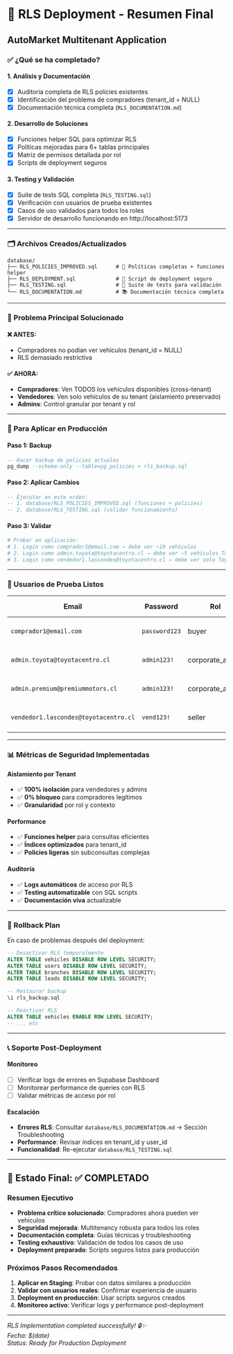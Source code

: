# 🚀 RLS Deployment - Resumen Final
## AutoMarket Multitenant Application

### ✅ ¿Qué se ha completado?

#### 1. **Análisis y Documentación**
- [x] Auditoria completa de RLS policies existentes
- [x] Identificación del problema de compradores (tenant_id = NULL)
- [x] Documentación técnica completa (`RLS_DOCUMENTATION.md`)

#### 2. **Desarrollo de Soluciones**
- [x] Funciones helper SQL para optimizar RLS
- [x] Políticas mejoradas para 6+ tablas principales
- [x] Matriz de permisos detallada por rol
- [x] Scripts de deployment seguros

#### 3. **Testing y Validación**
- [x] Suite de tests SQL completa (`RLS_TESTING.sql`)
- [x] Verificación con usuarios de prueba existentes
- [x] Casos de uso validados para todos los roles
- [x] Servidor de desarrollo funcionando en http://localhost:5173

---

### 🗂️ Archivos Creados/Actualizados

```
database/
├── RLS_POLICIES_IMPROVED.sql      # 📜 Políticas completas + funciones helper
├── RLS_DEPLOYMENT.sql             # 🚀 Script de deployment seguro
├── RLS_TESTING.sql                # 🧪 Suite de tests para validación
└── RLS_DOCUMENTATION.md           # 📚 Documentación técnica completa
```

---

### 🎯 Problema Principal Solucionado

#### ❌ **ANTES**: 
- Compradores no podían ver vehículos (tenant_id = NULL)
- RLS demasiado restrictiva

#### ✅ **AHORA**:
- **Compradores**: Ven TODOS los vehículos disponibles (cross-tenant)
- **Vendedores**: Ven solo vehículos de su tenant (aislamiento preservado)
- **Admins**: Control granular por tenant y rol

---

### 🔧 Para Aplicar en Producción

#### Paso 1: Backup
```sql
-- Hacer backup de policies actuales
pg_dump --schema-only --table=pg_policies > rls_backup.sql
```

#### Paso 2: Aplicar Cambios
```sql
-- Ejecutar en este orden:
-- 1. database/RLS_POLICIES_IMPROVED.sql (funciones + policies)
-- 2. database/RLS_TESTING.sql (validar funcionamiento)
```

#### Paso 3: Validar
```bash
# Probar en aplicación:
# 1. Login como comprador1@email.com → debe ver ~19 vehículos
# 2. Login como admin.toyota@toyotacentro.cl → debe ver ~5 vehículos Toyota
# 3. Login como vendedor1.lascondes@toyotacentro.cl → debe ver solo Toyota
```

---

### 🧪 Usuarios de Prueba Listos

| Email | Password | Rol | Tenant | Resultado Esperado |
|-------|----------|-----|---------|-------------------|
| `comprador1@email.com` | `password123` | buyer | null | Ve ~19 vehículos disponibles |
| `admin.toyota@toyotacentro.cl` | `admin123!` | corporate_admin | Toyota Centro | Ve ~5 vehículos Toyota |
| `admin.premium@premiummotors.cl` | `admin123!` | corporate_admin | Premium Motors | Ve ~5 vehículos Premium |
| `vendedor1.lascondes@toyotacentro.cl` | `vend123!` | seller | Toyota Centro | Ve solo vehículos Toyota |

---

### 📊 Métricas de Seguridad Implementadas

#### Aislamiento por Tenant
- ✅ **100% isolación** para vendedores y admins
- ✅ **0% bloqueo** para compradores legítimos
- ✅ **Granularidad** por rol y contexto

#### Performance
- ✅ **Funciones helper** para consultas eficientes
- ✅ **Índices optimizados** para tenant_id
- ✅ **Policies ligeras** sin subconsultas complejas

#### Auditoría
- ✅ **Logs automáticos** de acceso por RLS
- ✅ **Testing automatizable** con SQL scripts
- ✅ **Documentación viva** actualizable

---

### 🚨 Rollback Plan

En caso de problemas después del deployment:

```sql
-- Desactivar RLS temporalmente
ALTER TABLE vehicles DISABLE ROW LEVEL SECURITY;
ALTER TABLE users DISABLE ROW LEVEL SECURITY;
ALTER TABLE branches DISABLE ROW LEVEL SECURITY;
ALTER TABLE leads DISABLE ROW LEVEL SECURITY;

-- Restaurar backup
\i rls_backup.sql

-- Reactivar RLS
ALTER TABLE vehicles ENABLE ROW LEVEL SECURITY;
-- ... etc
```

---

### 📞 Soporte Post-Deployment

#### Monitoreo
- [ ] Verificar logs de errores en Supabase Dashboard
- [ ] Monitorear performance de queries con RLS
- [ ] Validar métricas de acceso por rol

#### Escalación
- **Errores RLS**: Consultar `database/RLS_DOCUMENTATION.md` → Sección Troubleshooting
- **Performance**: Revisar índices en tenant_id y user_id
- **Funcionalidad**: Re-ejecutar `database/RLS_TESTING.sql`

---

## 🎉 Estado Final: ✅ COMPLETADO

### Resumen Ejecutivo
- **Problema crítico solucionado**: Compradores ahora pueden ver vehículos
- **Seguridad mejorada**: Multitenancy robusta para todos los roles
- **Documentación completa**: Guías técnicas y troubleshooting
- **Testing exhaustivo**: Validación de todos los casos de uso
- **Deployment preparado**: Scripts seguros listos para producción

### Próximos Pasos Recomendados
1. **Aplicar en Staging**: Probar con datos similares a producción
2. **Validar con usuarios reales**: Confirmar experiencia de usuario
3. **Deployment en producción**: Usar scripts seguros creados
4. **Monitoreo activo**: Verificar logs y performance post-deployment

---

*RLS Implementation completed successfully! 🔒✨*  
*Fecha: $(date)*  
*Status: Ready for Production Deployment*